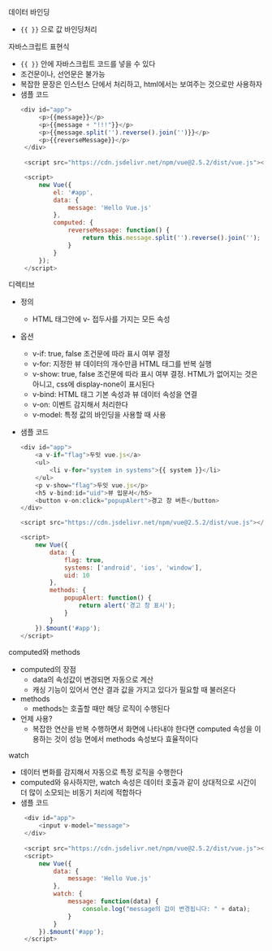 데이터 바인딩
- `{{ }}` 으로 값 바인딩처리

자바스크립트 표현식
- `{{ }}` 안에 자바스크립트 코드를 넣을 수 있다
- 조건문이나, 선언문은 불가능
- 복잡한 문장은 인스턴스 단에서 처리하고, html에서는 보여주는 것으로만 사용하자
- 샘플 코드
   ~~~js
   <div id="app">
        <p>{{message}}</p>
        <p>{{message + "!!!"}}</p>
        <p>{{message.split('').reverse().join('')}}</p>
        <p>{{reverseMessage}}</p>
    </div>
    
    <script src="https://cdn.jsdelivr.net/npm/vue@2.5.2/dist/vue.js"></script>

    <script>
        new Vue({
            el: '#app',
            data: {
                message: 'Hello Vue.js'
            },
            computed: {
                reverseMessage: function() {
                    return this.message.split('').reverse().join('');
                }
            }
        });
    </script>
   ~~~

디렉티브
- 정의
   - HTML 태그안에 v- 접두사를 가지는 모든 속성

- 옵션
   - v-if: true, false 조건문에 따라 표시 여부 결정
   - v-for: 지정한 뷰 데이터의 개수만큼 HTML 태그를 반복 실행
   - v-show: true, false 조건문에 따라 표시 여부 결정. HTML가 없어지는 것은 아니고, css에 display-none이 표시된다
   - v-bind: HTML 태그 기본 속성과 뷰 데이터 속성을 연결
   - v-on: 이벤트 감지해서 처리한다
   - v-model: 특정 값의 바인딩을 사용할 때 사용

- 샘플 코드
    ~~~js
    <div id="app">
        <a v-if="flag">두잇 vue.js</a>
        <ul>
            <li v-for="system in systems">{{ system }}</li>
        </ul>
        <p v-show="flag">두잇 vue.js</p>
        <h5 v-bind:id="uid">뷰 입문서</h5>
        <button v-on:click="popupAlert">경고 창 버튼</button>
    </div>

    <script src="https://cdn.jsdelivr.net/npm/vue@2.5.2/dist/vue.js"></script>

    <script>
        new Vue({
            data: {
                flag: true,
                systems: ['android', 'ios', 'window'],
                uid: 10
            },
            methods: {
                popupAlert: function() {
                    return alert('경고 창 표시');
                }
            }
        }).$mount('#app');
    </script>
    ~~~

computed와 methods
- computed의 장점
   - data의 속성값이 변경되면 자동으로 계산
   - 캐싱 기능이 있어서 연산 결과 값을 가지고 있다가 필요할 때 불러온다
- methods
   - methods는 호출할 때만 해당 로직이 수행된다
- 언제 사용?
   - 복잡한 연산을 반복 수행하면서 화면에 나타내야 한다면 computed 속성을 이용하는 것이 성능 면에서 methods 속성보다 효율적이다

watch
- 데이터 변화를 감지해서 자동으로 특정 로직을 수행한다
- computed와 유사하지만, watch 속성은 데이터 호출과 같이 상대적으로 시간이 더 많이 소모되는 비동기 처리에 적합하다
- 샘플 코드
   ~~~js
    <div id="app">
        <input v-model="message">
    </div>
    
    <script src="https://cdn.jsdelivr.net/npm/vue@2.5.2/dist/vue.js"></script>
    <script>
        new Vue({
            data: {
                message: 'Hello Vue.js'
            },
            watch: {
                message: function(data) {
                    console.log("message의 값이 변경됩니다: " + data);
                }
            }
        }).$mount('#app');
    </script>
   ~~~

